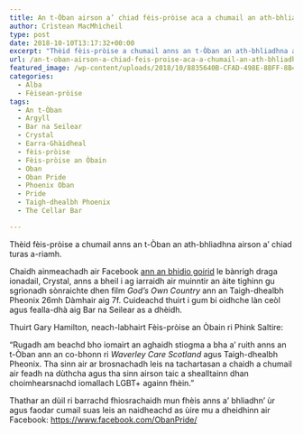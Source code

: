 ```yaml
---
title: An t-Òban airson a’ chiad fèis-pròise aca a chumail an ath-bhliadhna
author: Crìstean MacMhìcheil
type: post
date: 2018-10-10T13:17:32+00:00
excerpt: "Thèid fèis-pròise a chumail anns an t-Òban an ath-bhliadhna airson a' chiad turas a-riamh."
url: /an-t-oban-airson-a-chiad-feis-proise-aca-a-chumail-an-ath-bhliadhna/
featured_image: /wp-content/uploads/2018/10/8835640B-CFAD-498E-8BFF-8B4F9182B41D.jpeg
categories:
  - Alba
  - Fèisean-pròise
tags:
  - An t-Òban
  - Argyll
  - Bar na Seilear
  - Crystal
  - Earra-Ghàidheal
  - fèis-pròise
  - Fèis-pròise an Òbain
  - Oban
  - Oban Pride
  - Phoenix Oban
  - Pride
  - Taigh-dhealbh Phoenix
  - The Cellar Bar

---
```

Thèid fèis-pròise a chumail anns an t-Òban an ath-bhliadhna airson a&#8217; chiad turas a-riamh.

Chaidh ainmeachadh air Facebook [ann an bhidio goirid][1] le bànrigh draga ionadail, Crystal, anns a bheil i ag iarraidh air muinntir an àite tighinn gu sgrìonadh sònraichte dhen film _God&#8217;s Own Country_ ann an Taigh-dhealbh Pheonix 26mh Dàmhair aig 7f. Cuideachd thuirt i gum bi oidhche làn ceòl agus fealla-dhà aig Bar na Seilear as a dhèidh.

Thuirt Gary Hamilton, neach-labhairt Fèis-pròise an Òbain ri Phink Saltire:

&#8220;Rugadh am beachd bho iomairt an aghaidh stiogma a bha a&#8217; ruith anns an t-Òban ann an co-bhonn ri _Waverley Care Scotland_ agus Taigh-dhealbh Pheonix. Tha sinn air ar brosnachadh leis na tachartasan a chaidh a chumail air feadh na dùthcha agus tha sinn airson taic a shealltainn dhan choimhearsnachd iomallach LGBT+ againn fhèin.&#8221;

Thathar an dùil ri barrachd fhiosrachaidh mun fhèis anns a&#8217; bhliadhn&#8217; ùr agus faodar cumail suas leis an naidheachd as ùire mu a dheidhinn air Facebook: <https://www.facebook.com/ObanPride/>

 [1]: https://www.facebook.com/ObanPride/videos/309848773165788/